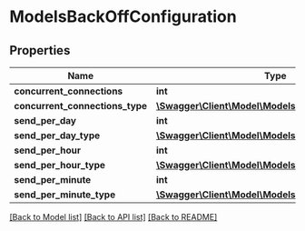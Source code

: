 # ModelsBackOffConfiguration

## Properties
Name | Type | Description | Notes
------------ | ------------- | ------------- | -------------
**concurrent_connections** | **int** |  | [optional] 
**concurrent_connections_type** | [**\Swagger\Client\Model\ModelsBackOffDecreaseType**](ModelsBackOffDecreaseType.md) |  | [optional] 
**send_per_day** | **int** |  | [optional] 
**send_per_day_type** | [**\Swagger\Client\Model\ModelsBackOffDecreaseType**](ModelsBackOffDecreaseType.md) |  | [optional] 
**send_per_hour** | **int** |  | [optional] 
**send_per_hour_type** | [**\Swagger\Client\Model\ModelsBackOffDecreaseType**](ModelsBackOffDecreaseType.md) |  | [optional] 
**send_per_minute** | **int** |  | [optional] 
**send_per_minute_type** | [**\Swagger\Client\Model\ModelsBackOffDecreaseType**](ModelsBackOffDecreaseType.md) |  | [optional] 

[[Back to Model list]](../README.md#documentation-for-models) [[Back to API list]](../README.md#documentation-for-api-endpoints) [[Back to README]](../README.md)


